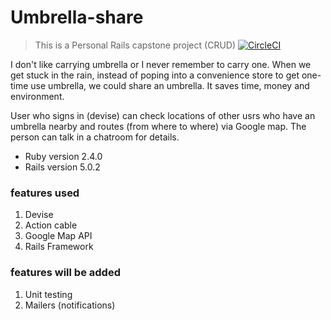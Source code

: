 # Umbrella-share
>This is a Personal Rails capstone project (CRUD)
[![CircleCI](https://circleci.com/gh/codeforkoffee/umbrella_share.svg?style=svg)](https://circleci.com/gh/codeforkoffee/umbrella_share)

I don't like carrying umbrella or I never remember to carry one.
When we get stuck in the rain, instead of poping into a convenience store to get one-time use umbrella, we could share an umbrella. It saves time, money and environment.

User who signs in (devise) can check locations of other usrs who have an umbrella nearby and routes (from where to where) via Google map.
The person can talk in a chatroom for details.

* Ruby version 2.4.0
* Rails version 5.0.2

### features used
1. Devise
2. Action cable
3. Google Map API
4. Rails Framework

### features will be added
1. Unit testing
2. Mailers (notifications)